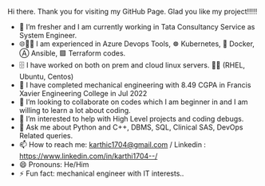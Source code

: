  Hi there. Thank you for visiting my GitHub Page. Glad you like my project!!!!!

- 🔭 I’m fresher and I am currently working in Tata Consultancy Service as System Engineer.
- 🌐🚀🔄 I am experienced in Azure Devops Tools, ☸️ Kubernetes, 🐳 Docker, Ⓐ Ansible, 🟪 Terraform codes.
- 🗄️ I have worked on both on prem and cloud linux servers. 🎩🐧 (RHEL, Ubuntu, Centos)
- 🌱 I have completed mechanical engineering with 8.49 CGPA in Francis Xavier Engineering College in Jul 2022
- 👯 I’m looking to collaborate on codes which I am beginner in and I am willing to learn a lot about coding.
- 🤔 I’m interested to help with High Level projects and coding debugs.
- 💬 Ask me about Python and C++, DBMS, SQL,  Clinical SAS, DevOps Related queries.
- 📫 How to reach me: karthic1704@gmail.com / Linkedin : https://www.linkedin.com/in/karthi1704--/
- 😄 Pronouns: He/Him
- ⚡ Fun fact: mechanical engineer with IT interests..

